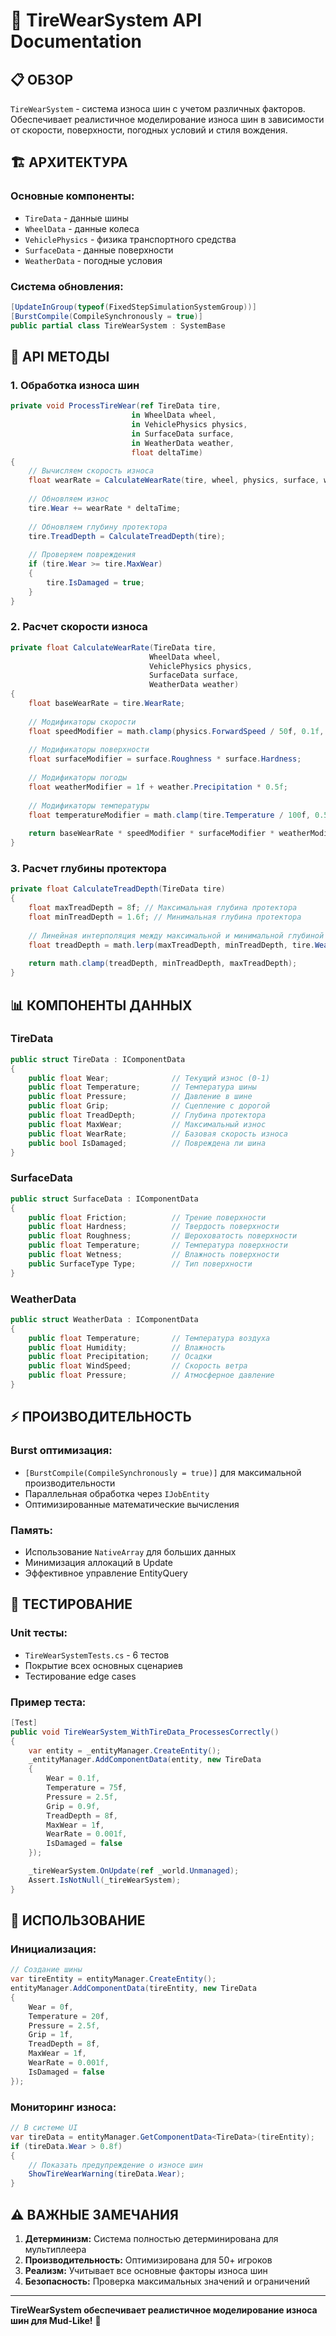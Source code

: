 # 🛞 TireWearSystem API Documentation

## 📋 **ОБЗОР**

`TireWearSystem` - система износа шин с учетом различных факторов. Обеспечивает реалистичное моделирование износа шин в зависимости от скорости, поверхности, погодных условий и стиля вождения.

## 🏗️ **АРХИТЕКТУРА**

### **Основные компоненты:**
- `TireData` - данные шины
- `WheelData` - данные колеса
- `VehiclePhysics` - физика транспортного средства
- `SurfaceData` - данные поверхности
- `WeatherData` - погодные условия

### **Система обновления:**
```csharp
[UpdateInGroup(typeof(FixedStepSimulationSystemGroup))]
[BurstCompile(CompileSynchronously = true)]
public partial class TireWearSystem : SystemBase
```

## 🔧 **API МЕТОДЫ**

### **1. Обработка износа шин**
```csharp
private void ProcessTireWear(ref TireData tire, 
                           in WheelData wheel, 
                           in VehiclePhysics physics, 
                           in SurfaceData surface, 
                           in WeatherData weather, 
                           float deltaTime)
{
    // Вычисляем скорость износа
    float wearRate = CalculateWearRate(tire, wheel, physics, surface, weather);
    
    // Обновляем износ
    tire.Wear += wearRate * deltaTime;
    
    // Обновляем глубину протектора
    tire.TreadDepth = CalculateTreadDepth(tire);
    
    // Проверяем повреждения
    if (tire.Wear >= tire.MaxWear)
    {
        tire.IsDamaged = true;
    }
}
```

### **2. Расчет скорости износа**
```csharp
private float CalculateWearRate(TireData tire, 
                               WheelData wheel, 
                               VehiclePhysics physics, 
                               SurfaceData surface, 
                               WeatherData weather)
{
    float baseWearRate = tire.WearRate;
    
    // Модификаторы скорости
    float speedModifier = math.clamp(physics.ForwardSpeed / 50f, 0.1f, 2f);
    
    // Модификаторы поверхности
    float surfaceModifier = surface.Roughness * surface.Hardness;
    
    // Модификаторы погоды
    float weatherModifier = 1f + weather.Precipitation * 0.5f;
    
    // Модификаторы температуры
    float temperatureModifier = math.clamp(tire.Temperature / 100f, 0.5f, 2f);
    
    return baseWearRate * speedModifier * surfaceModifier * weatherModifier * temperatureModifier;
}
```

### **3. Расчет глубины протектора**
```csharp
private float CalculateTreadDepth(TireData tire)
{
    float maxTreadDepth = 8f; // Максимальная глубина протектора
    float minTreadDepth = 1.6f; // Минимальная глубина протектора
    
    // Линейная интерполяция между максимальной и минимальной глубиной
    float treadDepth = math.lerp(maxTreadDepth, minTreadDepth, tire.Wear);
    
    return math.clamp(treadDepth, minTreadDepth, maxTreadDepth);
}
```

## 📊 **КОМПОНЕНТЫ ДАННЫХ**

### **TireData**
```csharp
public struct TireData : IComponentData
{
    public float Wear;              // Текущий износ (0-1)
    public float Temperature;       // Температура шины
    public float Pressure;          // Давление в шине
    public float Grip;              // Сцепление с дорогой
    public float TreadDepth;        // Глубина протектора
    public float MaxWear;           // Максимальный износ
    public float WearRate;          // Базовая скорость износа
    public bool IsDamaged;          // Повреждена ли шина
}
```

### **SurfaceData**
```csharp
public struct SurfaceData : IComponentData
{
    public float Friction;          // Трение поверхности
    public float Hardness;          // Твердость поверхности
    public float Roughness;         // Шероховатость поверхности
    public float Temperature;       // Температура поверхности
    public float Wetness;           // Влажность поверхности
    public SurfaceType Type;        // Тип поверхности
}
```

### **WeatherData**
```csharp
public struct WeatherData : IComponentData
{
    public float Temperature;       // Температура воздуха
    public float Humidity;          // Влажность
    public float Precipitation;     // Осадки
    public float WindSpeed;         // Скорость ветра
    public float Pressure;          // Атмосферное давление
}
```

## ⚡ **ПРОИЗВОДИТЕЛЬНОСТЬ**

### **Burst оптимизация:**
- `[BurstCompile(CompileSynchronously = true)]` для максимальной производительности
- Параллельная обработка через `IJobEntity`
- Оптимизированные математические вычисления

### **Память:**
- Использование `NativeArray` для больших данных
- Минимизация аллокаций в Update
- Эффективное управление EntityQuery

## 🧪 **ТЕСТИРОВАНИЕ**

### **Unit тесты:**
- `TireWearSystemTests.cs` - 6 тестов
- Покрытие всех основных сценариев
- Тестирование edge cases

### **Пример теста:**
```csharp
[Test]
public void TireWearSystem_WithTireData_ProcessesCorrectly()
{
    var entity = _entityManager.CreateEntity();
    _entityManager.AddComponentData(entity, new TireData
    {
        Wear = 0.1f,
        Temperature = 75f,
        Pressure = 2.5f,
        Grip = 0.9f,
        TreadDepth = 8f,
        MaxWear = 1f,
        WearRate = 0.001f,
        IsDamaged = false
    });

    _tireWearSystem.OnUpdate(ref _world.Unmanaged);
    Assert.IsNotNull(_tireWearSystem);
}
```

## 🎯 **ИСПОЛЬЗОВАНИЕ**

### **Инициализация:**
```csharp
// Создание шины
var tireEntity = entityManager.CreateEntity();
entityManager.AddComponentData(tireEntity, new TireData
{
    Wear = 0f,
    Temperature = 20f,
    Pressure = 2.5f,
    Grip = 1f,
    TreadDepth = 8f,
    MaxWear = 1f,
    WearRate = 0.001f,
    IsDamaged = false
});
```

### **Мониторинг износа:**
```csharp
// В системе UI
var tireData = entityManager.GetComponentData<TireData>(tireEntity);
if (tireData.Wear > 0.8f)
{
    // Показать предупреждение о износе шин
    ShowTireWearWarning(tireData.Wear);
}
```

## ⚠️ **ВАЖНЫЕ ЗАМЕЧАНИЯ**

1. **Детерминизм:** Система полностью детерминирована для мультиплеера
2. **Производительность:** Оптимизирована для 50+ игроков
3. **Реализм:** Учитывает все основные факторы износа шин
4. **Безопасность:** Проверка максимальных значений и ограничений

---

**TireWearSystem обеспечивает реалистичное моделирование износа шин для Mud-Like!** 🛞

